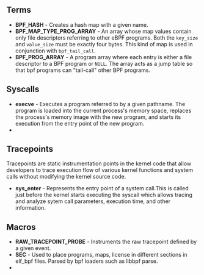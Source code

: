 ## Terms
* **BPF_HASH** - Creates a hash map with a given name.
* **BPF_MAP_TYPE_PROG_ARRAY** - An array whose map values contain only file descriptors referring to other eBPF programs. Both the `key_size` and `value_size` must be exactly four bytes. This kind of map is used in conjunction with `bpf_tail_call`.
* **BPF_PROG_ARRAY** - A program array where each entry is either a file descriptor to a BPF program or `NULL`. The array acts as a jump table so that bpf programs can "tail-call" other BPF programs.

## Syscalls
* **execve** - Executes a program referred to by a given pathname. The program is loaded into the current process's memory space, replaces the process's memory image with the new program, and starts its execution from the entry point of the new program.
* 
## Tracepoints
Tracepoints are static instrumentation points in the kernel code that allow developers to trace execution flow of various kernel functions and system calls without modifying the kernel source code.
* **sys_enter** - Represents the entry point of a system call.This is called just before the kernel starts executing the syscall which allows tracing and analyze sytem call parameters, execution time, and other information.

## Macros
* **RAW_TRACEPOINT_PROBE** - Instruments the raw tracepoint defined by a given event.
* **SEC** - Used to place programs, maps, license in different sections in elf_bpf files. Parsed by bpf loaders such as libbpf parse.
* 